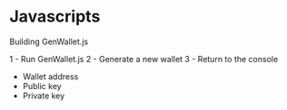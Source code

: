 # Javascripts 

Building GenWallet.js 

1 - Run GenWallet.js 
2 - Generate a new wallet
3 - Return to the console 
- Wallet address 
- Public key 
- Private key 
